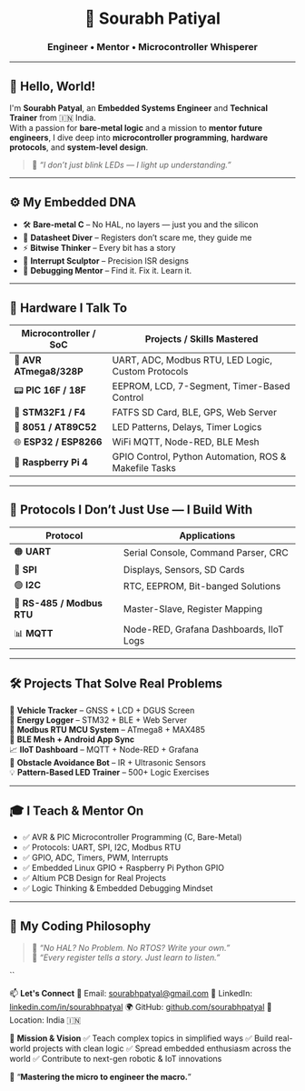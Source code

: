 # <h1 align="center">🔌 Sourabh Patiyal</h1>
<h3 align="center">Engineer • Mentor • Microcontroller Whisperer</h3>


-------------

## 👋 Hello, World!

I'm **Sourabh Patyal**, an **Embedded Systems Engineer** and **Technical Trainer** from 🇮🇳 India.  
With a passion for **bare-metal logic** and a mission to **mentor future engineers**, I dive deep into **microcontroller programming**, **hardware protocols**, and **system-level design**.

> 🧠 *“I don’t just blink LEDs — I light up understanding.”*

---



## ⚙️ My Embedded DNA

- 🛠️ **Bare-metal C** – No HAL, no layers — just you and the silicon  
- 🧾 **Datasheet Diver** – Registers don’t scare me, they guide me  
- ⚡ **Bitwise Thinker** – Every bit has a story  
- 🧵 **Interrupt Sculptor** – Precision ISR designs  
- 🧠 **Debugging Mentor** – Find it. Fix it. Learn it.

---

## 🧵 Hardware I Talk To

| Microcontroller / SoC     | Projects / Skills Mastered                             |
|---------------------------|--------------------------------------------------------|
| 🧠 **AVR ATmega8/328P**    | UART, ADC, Modbus RTU, LED Logic, Custom Protocols     |
| 📟 **PIC 16F / 18F**        | EEPROM, LCD, 7-Segment, Timer-Based Control            |
| 🚀 **STM32F1 / F4**         | FATFS SD Card, BLE, GPS, Web Server                    |
| 🔩 **8051 / AT89C52**       | LED Patterns, Delays, Timer Logics                     |
| 🌐 **ESP32 / ESP8266**      | WiFi MQTT, Node-RED, BLE Mesh                          |
| 🍓 **Raspberry Pi 4**       | GPIO Control, Python Automation, ROS & Makefile Tasks  |

---

## 🔄 Protocols I Don’t Just Use — I Build With

| Protocol         | Applications                             |
|------------------|------------------------------------------|
| 🟠 **UART**       | Serial Console, Command Parser, CRC       |
| 🔵 **SPI**        | Displays, Sensors, SD Cards               |
| 🟢 **I2C**        | RTC, EEPROM, Bit-banged Solutions         |
| 🔴 **RS-485 / Modbus RTU** | Master-Slave, Register Mapping        |
| 📊 **MQTT**       | Node-RED, Grafana Dashboards, IIoT Logs   |

---


## 🛠️ Projects That Solve Real Problems

🚗 **Vehicle Tracker** – GNSS + LCD + DGUS Screen  
🔋 **Energy Logger** – STM32 + BLE + Web Server  
📡 **Modbus RTU MCU System** – ATmega8 + MAX485  
📶 **BLE Mesh + Android App Sync**  
📈 **IIoT Dashboard** – MQTT + Node-RED + Grafana  
🤖 **Obstacle Avoidance Bot** – IR + Ultrasonic Sensors  
💡 **Pattern-Based LED Trainer** – 500+ Logic Exercises

---



## 🎓 I Teach & Mentor On

- ✅ AVR & PIC Microcontroller Programming (C, Bare-Metal)
- ✅ Protocols: UART, SPI, I2C, Modbus RTU
- ✅ GPIO, ADC, Timers, PWM, Interrupts
- ✅ Embedded Linux GPIO + Raspberry Pi Python GPIO
- ✅ Altium PCB Design for Real Projects
- ✅ Logic Thinking & Embedded Debugging Mindset

---



## 💭 My Coding Philosophy

> 🧩 *“No HAL? No Problem. No RTOS? Write your own.”*  
> 🧠 *“Every register tells a story. Just learn to listen.”*

``


📫 **Let's Connect**
📧 Email: sourabhpatyal@gmail.com
💼 LinkedIn: [linkedin.com/in/sourabhpatyal](https://www.linkedin.com/in/sourabh-patiyal-0b956912b/)
🌍 GitHub: [github.com/sourabhpatyal](https://github.com/sourabhpatyal)
📍 Location: India 🇮🇳



🎯 **Mission & Vision**
✅ Teach complex topics in simplified ways
✅ Build real-world projects with clean logic
✅ Spread embedded enthusiasm across the world
✅ Contribute to next-gen robotic & IoT innovations

🔧 “**Mastering the micro to engineer the macro.**”
